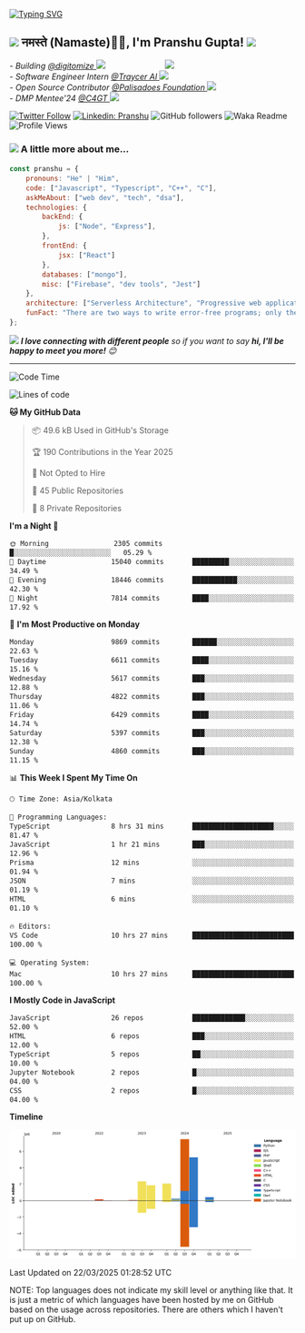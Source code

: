   [![Typing SVG](https://readme-typing-svg.herokuapp.com?font=Fira+Code&pause=1000&color=F7E800FD&center=true&width=435&lines=%3C%F0%9F%91%8B+Hello%2C+World!+%2F+%3E;%3C%F0%9F%91%8B+Ciao%2C+World!+%2F+%3E;%3C%F0%9F%91%8B+Hola%2C+World!+%2F+%3E;%3C%F0%9F%91%8B+Bonjour%2C+World!+%2F+%3E)](https://github.com/pranshugupta54)
  
  <h2><img src="https://emojis.slackmojis.com/emojis/images/1531849430/4246/blob-sunglasses.gif?1531849430" width="30"/> नमस्ते (Namaste)🙏🏻, I'm Pranshu Gupta! <img src="https://media.giphy.com/media/12oufCB0MyZ1Go/giphy.gif" width="50"></h2>
<img align='right' src="https://media.giphy.com/media/M9gbBd9nbDrOTu1Mqx/giphy.gif" width="230">
<p><em>- Building <a href="https://www.digitomize.com/">@digitomize
</a><img src="https://media.giphy.com/media/WUlplcMpOCEmTGBtBW/giphy.gif" width="30"> 
</em> <br />
<em>- Software Engineer Intern <a href="https://traycer.ai/">@Traycer AI
</a><img src="https://media.giphy.com/media/WUlplcMpOCEmTGBtBW/giphy.gif" width="30"> 
</em> <br />
<em>- Open Source Contributor <a href="http://palisadoes.org">@Palisadoes Foundation
</a><img src="https://media.giphy.com/media/WUlplcMpOCEmTGBtBW/giphy.gif" width="30"> 
</em> <br />
<em>- DMP Mentee'24 <a href="https://www.codeforgovtech.in">@C4GT
</a><img src="https://media.giphy.com/media/WUlplcMpOCEmTGBtBW/giphy.gif" width="30"> 
</em> <br />
</p>



[![Twitter Follow](https://img.shields.io/twitter/follow/pranshgupta54?label=Follow)](https://twitter.com/intent/follow?screen_name=pranshgupta54)
[![Linkedin: Pranshu](https://img.shields.io/badge/-Pranshu-blue?style=flat-square&logo=Linkedin&logoColor=white&link=http://linkedin.com/in/pranshu54/)](http://linkedin.com/in/pranshu54/)
![GitHub followers](https://img.shields.io/github/followers/pranshugupta54?label=Follow&style=social)
![Waka Readme](https://github.com/pranshugupta54/pranshugupta54/workflows/Waka%20Readme/badge.svg)
![Profile Views](https://komarev.com/ghpvc/?username=pranshugupta54&style=flat-square)

### <img src="https://media.giphy.com/media/VgCDAzcKvsR6OM0uWg/giphy.gif" width="50"> A little more about me...  

```javascript
const pranshu = {
    pronouns: "He" | "Him",
    code: ["Javascript", "Typescript", "C++", "C"],
    askMeAbout: ["web dev", "tech", "dsa"],
    technologies: {
        backEnd: {
            js: ["Node", "Express"],
        },
        frontEnd: {
            jsx: ["React"]
        },
        databases: ["mongo"],
        misc: ["Firebase", "dev tools", "Jest"]
    },
    architecture: ["Serverless Architecture", "Progressive web applications", "Single page applications"],
    funFact: "There are two ways to write error-free programs; only the third one works"
};
```

<img src="https://media.giphy.com/media/LnQjpWaON8nhr21vNW/giphy.gif" width="60"> <em><b>I love connecting with different people</b> so if you want to say <b>hi, I'll be happy to meet you more!</b> 😊</em>

---
<!--START_SECTION:waka-->
![Code Time](http://img.shields.io/badge/Code%20Time-847%20hrs%2017%20mins-blue)

![Lines of code](https://img.shields.io/badge/From%20Hello%20World%20I%27ve%20Written-19.8%20million%20lines%20of%20code-blue)

**🐱 My GitHub Data** 

> 📦 49.6 kB Used in GitHub's Storage 
 > 
> 🏆 190 Contributions in the Year 2025
 > 
> 🚫 Not Opted to Hire
 > 
> 📜 45 Public Repositories 
 > 
> 🔑 8 Private Repositories 
 > 
**I'm a Night 🦉** 

```text
🌞 Morning                2305 commits        █░░░░░░░░░░░░░░░░░░░░░░░░   05.29 % 
🌆 Daytime                15040 commits       █████████░░░░░░░░░░░░░░░░   34.49 % 
🌃 Evening                18446 commits       ███████████░░░░░░░░░░░░░░   42.30 % 
🌙 Night                  7814 commits        ████░░░░░░░░░░░░░░░░░░░░░   17.92 % 
```
📅 **I'm Most Productive on Monday** 

```text
Monday                   9869 commits        ██████░░░░░░░░░░░░░░░░░░░   22.63 % 
Tuesday                  6611 commits        ████░░░░░░░░░░░░░░░░░░░░░   15.16 % 
Wednesday                5617 commits        ███░░░░░░░░░░░░░░░░░░░░░░   12.88 % 
Thursday                 4822 commits        ███░░░░░░░░░░░░░░░░░░░░░░   11.06 % 
Friday                   6429 commits        ████░░░░░░░░░░░░░░░░░░░░░   14.74 % 
Saturday                 5397 commits        ███░░░░░░░░░░░░░░░░░░░░░░   12.38 % 
Sunday                   4860 commits        ███░░░░░░░░░░░░░░░░░░░░░░   11.15 % 
```


📊 **This Week I Spent My Time On** 

```text
🕑︎ Time Zone: Asia/Kolkata

💬 Programming Languages: 
TypeScript               8 hrs 31 mins       ████████████████████░░░░░   81.47 % 
JavaScript               1 hr 21 mins        ███░░░░░░░░░░░░░░░░░░░░░░   12.96 % 
Prisma                   12 mins             ░░░░░░░░░░░░░░░░░░░░░░░░░   01.94 % 
JSON                     7 mins              ░░░░░░░░░░░░░░░░░░░░░░░░░   01.19 % 
HTML                     6 mins              ░░░░░░░░░░░░░░░░░░░░░░░░░   01.10 % 

🔥 Editors: 
VS Code                  10 hrs 27 mins      █████████████████████████   100.00 % 

💻 Operating System: 
Mac                      10 hrs 27 mins      █████████████████████████   100.00 % 
```

**I Mostly Code in JavaScript** 

```text
JavaScript               26 repos            █████████████░░░░░░░░░░░░   52.00 % 
HTML                     6 repos             ███░░░░░░░░░░░░░░░░░░░░░░   12.00 % 
TypeScript               5 repos             ██░░░░░░░░░░░░░░░░░░░░░░░   10.00 % 
Jupyter Notebook         2 repos             █░░░░░░░░░░░░░░░░░░░░░░░░   04.00 % 
CSS                      2 repos             █░░░░░░░░░░░░░░░░░░░░░░░░   04.00 % 
```



**Timeline**

![Lines of Code chart](https://raw.githubusercontent.com/pranshugupta54/pranshugupta54/main/assets/bar_graph.png)


 Last Updated on 22/03/2025 01:28:52 UTC
<!--END_SECTION:waka-->

NOTE: Top languages does not indicate my skill level or anything like that. It is just a metric of which languages have been hosted by me on GitHub based on the usage across repositories. There are others which I haven't put up on GitHub.
